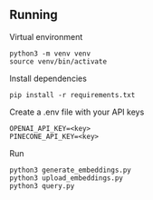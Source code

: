 ## Running

Virtual environment
```
python3 -m venv venv
source venv/bin/activate
```

Install dependencies
```
pip install -r requirements.txt
```

Create a .env file with your API keys
```
OPENAI_API_KEY=<key>
PINECONE_API_KEY=<key>
```

Run
```
python3 generate_embeddings.py
python3 upload_embeddings.py
python3 query.py
```
